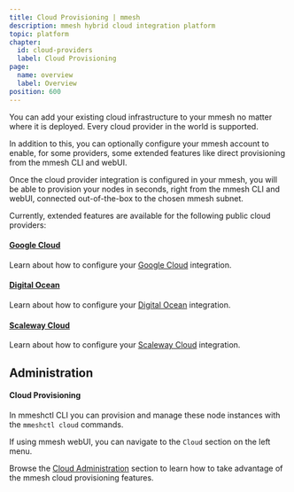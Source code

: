 ```yaml
---
title: Cloud Provisioning | mmesh
description: mmesh hybrid cloud integration platform
topic: platform
chapter:
  id: cloud-providers
  label: Cloud Provisioning
page:
  name: overview
  label: Overview
position: 600
---
```


You can add your existing cloud infrastructure to your mmesh no matter where it is deployed. Every cloud provider in the world is supported.

In addition to this, you can optionally configure your mmesh account to enable, for some providers, some extended features like direct provisioning from the mmesh CLI and webUI.

Once the cloud provider integration is configured in your mmesh, you will be able to provision your nodes in seconds, right from the mmesh CLI and webUI, connected out-of-the-box to the chosen mmesh subnet.

Currently, extended features are available for the following public cloud providers:

#### [Google Cloud](/docs/platform/cloud-provisioning/google-cloud)

Learn about how to configure your [Google Cloud](/docs/platform/cloud-provisioning/google-cloud) integration.

#### [Digital Ocean](/docs/platform/cloud-provisioning/digital-ocean)

Learn about how to configure your [Digital Ocean](/docs/platform/cloud-provisioning/digital-ocean) integration.

#### [Scaleway Cloud](/docs/platform/cloud-provisioning/scaleway)

Learn about how to configure your [Scaleway Cloud](/docs/platform/cloud-provisioning/scaleway) integration.

## Administration

#### Cloud Provisioning

In mmeshctl CLI you can provision and manage these node instances with the `mmeshctl cloud` commands.

If using mmesh webUI, you can navigate to the `Cloud` section on the left menu.

Browse the [Cloud Administration](/docs/platform/administration/cloud) section
to learn how to take advantage of the mmesh cloud provisioning features.
